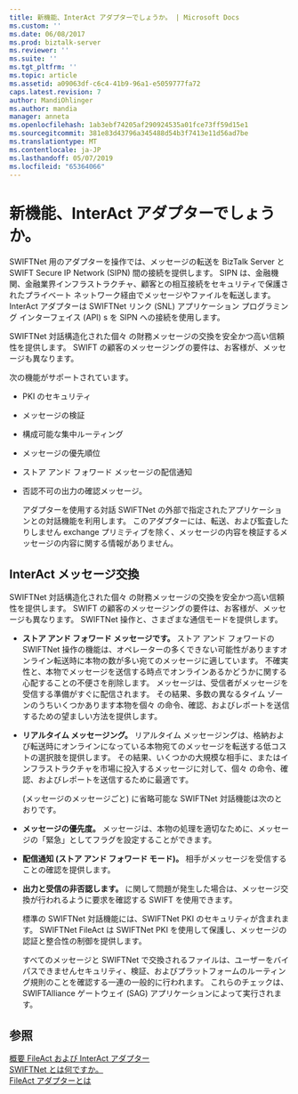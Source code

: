 ```yaml
---
title: 新機能、InterAct アダプターでしょうか。 | Microsoft Docs
ms.custom: ''
ms.date: 06/08/2017
ms.prod: biztalk-server
ms.reviewer: ''
ms.suite: ''
ms.tgt_pltfrm: ''
ms.topic: article
ms.assetid: a09063df-c6c4-41b9-96a1-e5059777fa72
caps.latest.revision: 7
author: MandiOhlinger
ms.author: mandia
manager: anneta
ms.openlocfilehash: 1ab3ebf74205af290924535a01fce73ff59d15e1
ms.sourcegitcommit: 381e83d43796a345488d54b3f7413e11d56ad7be
ms.translationtype: MT
ms.contentlocale: ja-JP
ms.lasthandoff: 05/07/2019
ms.locfileid: "65364066"
---
```

# <a name="what-is-the-interact-adapter"></a>新機能、InterAct アダプターでしょうか。
SWIFTNet 用のアダプターを操作では、メッセージの転送を BizTalk Server と SWIFT Secure IP Network (SIPN) 間の接続を提供します。 SIPN は、金融機関、金融業界インフラストラクチャ、顧客との相互接続をセキュリティで保護されたプライベート ネットワーク経由でメッセージやファイルを転送します。 InterAct アダプターは SWIFTNet リンク (SNL) アプリケーション プログラミング インターフェイス (API) s を SIPN への接続を使用します。  
  
 SWIFTNet 対話構造化された個々 の財務メッセージの交換を安全かつ高い信頼性を提供します。 SWIFT の顧客のメッセージングの要件は、お客様が、メッセージも異なります。  
  
 次の機能がサポートされています。  
  
- PKI のセキュリティ  
  
- メッセージの検証  
  
- 構成可能な集中ルーティング  
  
- メッセージの優先順位  
  
- ストア アンド フォワード メッセージの配信通知  
  
- 否認不可の出力の確認メッセージ。  
  
  アダプターを使用する対話 SWIFTNet の外部で指定されたアプリケーションとの対話機能を利用します。 このアダプターには、転送、および監査したりしません exchange プリミティブを除く、メッセージの内容を検証するメッセージの内容に関する情報がありません。  
  
## <a name="interact-message-exchange"></a>InterAct メッセージ交換  
 SWIFTNet 対話構造化された個々 の財務メッセージの交換を安全かつ高い信頼性を提供します。 SWIFT の顧客のメッセージングの要件は、お客様が、メッセージも異なります。 SWIFTNet 操作と、さまざまな通信モードを提供します。  
  
- **ストア アンド フォワード メッセージです。** ストア アンド フォワードの SWIFTNet 操作の機能は、オペレーターの多くできない可能性がありますオンライン転送時に本物の数が多い宛てのメッセージに適しています。 不確実性と、本物でメッセージを送信する時点でオンラインあるかどうかに関する心配することの不便さを削除します。 メッセージは、受信者がメッセージを受信する準備がすぐに配信されます。 その結果、多数の異なるタイム ゾーンのうちいくつかあります本物を個々 の命令、確認、およびレポートを送信するための望ましい方法を提供します。  
  
- **リアルタイム メッセージング。** リアルタイム メッセージングは、格納および転送時にオンラインになっている本物宛てのメッセージを転送する低コストの選択肢を提供します。 その結果、いくつかの大規模な相手に、またはインフラストラクチャを市場に投入するメッセージに対して、個々 の命令、確認、およびレポートを送信するために最適です。  
  
  (メッセージのメッセージごと) に省略可能な SWIFTNet 対話機能は次のとおりです。  
  
- **メッセージの優先度。** メッセージは、本物の処理を適切なために、メッセージの「緊急」としてフラグを設定することができます。  
  
- **配信通知 (ストア アンド フォワード モード)。** 相手がメッセージを受信することの確認を提供します。  
  
- **出力と受信の非否認します。** に関して問題が発生した場合は、メッセージ交換が行われるように要求を確認する SWIFT を使用できます。  
  
  標準の SWIFTNet 対話機能には、SWIFTNet PKI のセキュリティが含まれます。 SWIFTNet FileAct は SWIFTNet PKI を使用して保護し、メッセージの認証と整合性の制御を提供します。  
  
  すべてのメッセージと SWIFTNet で交換されるファイルは、ユーザーをバイパスできませんセキュリティ、検証、およびプラットフォームのルーティング規則のことを確認する一連の一般的に行われます。 これらのチェックは、SWIFTAlliance ゲートウェイ (SAG) アプリケーションによって実行されます。  
  
## <a name="see-also"></a>参照  
 [概要 FileAct および InterAct アダプター](../../adapters-and-accelerators/fileact-interact/getting-started-with-the-fileact-and-interact-adapters.md)   
 [SWIFTNet とは何ですか。](../../adapters-and-accelerators/fileact-interact/what-is-swiftnet.md)   
 [FileAct アダプターとは](../../adapters-and-accelerators/fileact-interact/what-is-the-fileact-adapter.md)